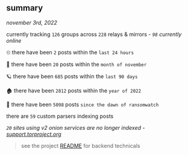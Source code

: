 
## summary
_november 3rd, 2022_

currently tracking `126` groups across `228` relays & mirrors - _`98` currently online_

⏲ there have been `2` posts within the `last 24 hours`

🦈 there have been `20` posts within the `month of november`

🪐 there have been `685` posts within the `last 90 days`

🏚 there have been `2812` posts within the `year of 2022`

🦕 there have been `5098` posts `since the dawn of ransomwatch`

there are `59` custom parsers indexing posts

_`20` sites using v2 onion services are no longer indexed - [support.torproject.org](https://support.torproject.org/onionservices/v2-deprecation/)_

> see the project [README](https://github.com/joshhighet/ransomwatch#ransomwatch--) for backend technicals
